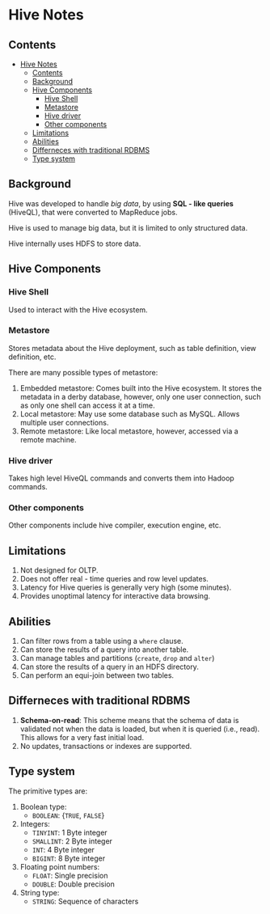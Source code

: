 # Hive Notes

## Contents

- [Hive Notes](#hive-notes)
  - [Contents](#contents)
  - [Background](#background)
  - [Hive Components](#hive-components)
    - [Hive Shell](#hive-shell)
    - [Metastore](#metastore)
    - [Hive driver](#hive-driver)
    - [Other components](#other-components)
  - [Limitations](#limitations)
  - [Abilities](#abilities)
  - [Differneces with traditional RDBMS](#differneces-with-traditional-rdbms)
  - [Type system](#type-system)

## Background

Hive was developed to handle _big data_, by using **SQL - like queries** (HiveQL), that were converted to MapReduce jobs.

Hive is used to manage big data, but it is limited to only structured data.

Hive internally uses HDFS to store data.

## Hive Components

### Hive Shell

Used to interact with the Hive ecosystem.

### Metastore

Stores metadata about the Hive deployment, such as table definition, view definition, etc.

There are many possible types of metastore:

1. Embedded metastore: Comes built into the Hive ecosystem. It stores the metadata in a derby database, however, only one user connection, such as only one shell can access it at a time.
2. Local metastore: May use some database such as MySQL. Allows multiple user connections.
3. Remote metastore: Like local metastore, however, accessed via a remote machine.

### Hive driver

Takes high level HiveQL commands and converts them into Hadoop commands.

### Other components

Other components include hive compiler, execution engine, etc.

## Limitations

1. Not designed for OLTP.
2. Does not offer real - time queries and row level updates.
3. Latency for Hive queries is generally very high (some minutes).
4. Provides unoptimal latency for interactive data browsing.

## Abilities 

1. Can filter rows from a table using a `where` clause.
2. Can store the results of a query into another table.
3. Can manage tables and partitions (`create`, `drop` and `alter`)
4. Can store the results of a query in an HDFS directory.
5. Can perform an equi-join between two tables.

## Differneces with traditional RDBMS

1. **Schema-on-read**: This scheme means that the schema of data is validated not when the data is loaded, but when it is queried (i.e., read). This allows for a very fast initial load.
2. No updates, transactions or indexes are supported.

## Type system

The primitive types are:

1. Boolean type:
   - `BOOLEAN`: {`TRUE`, `FALSE`}
2. Integers:
   - `TINYINT`: 1 Byte integer
   - `SMALLINT`: 2 Byte integer
   - `INT`: 4 Byte integer
   - `BIGINT`: 8 Byte integer
3. Floating point numbers:
   - `FLOAT`: Single precision
   - `DOUBLE`: Double precision
4. String type:
   - `STRING`: Sequence of characters